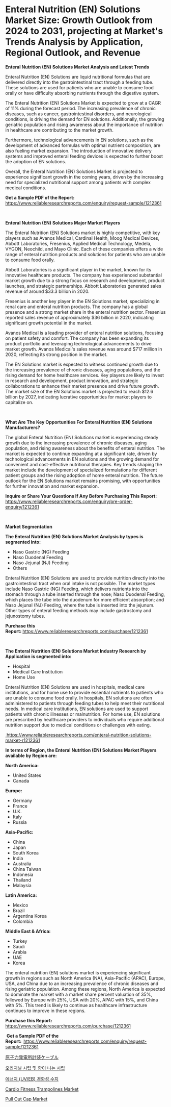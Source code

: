 <p><h1>Enteral Nutrition (EN) Solutions Market Size: Growth Outlook from 2024 to 2031, projecting at Market's Trends Analysis by Application, Regional Outlook, and Revenue</h1></p><p><strong>Enteral Nutrition (EN) Solutions Market Analysis and Latest Trends</strong></p>
<p><p>Enteral Nutrition (EN) Solutions are liquid nutritional formulas that are delivered directly into the gastrointestinal tract through a feeding tube. These solutions are used for patients who are unable to consume food orally or have difficulty absorbing nutrients through the digestive system.</p><p>The Enteral Nutrition (EN) Solutions Market is expected to grow at a CAGR of 11% during the forecast period. The increasing prevalence of chronic diseases, such as cancer, gastrointestinal disorders, and neurological conditions, is driving the demand for EN solutions. Additionally, the growing geriatric population and rising awareness about the importance of nutrition in healthcare are contributing to the market growth.</p><p>Furthermore, technological advancements in EN solutions, such as the development of advanced formulas with optimal nutrient composition, are also fueling market expansion. The introduction of innovative delivery systems and improved enteral feeding devices is expected to further boost the adoption of EN solutions.</p><p>Overall, the Enteral Nutrition (EN) Solutions Market is projected to experience significant growth in the coming years, driven by the increasing need for specialized nutritional support among patients with complex medical conditions.</p></p>
<p><strong>Get a Sample PDF of the Report:&nbsp;</strong> <a href="https://www.reliableresearchreports.com/enquiry/request-sample/1212361">https://www.reliableresearchreports.com/enquiry/request-sample/1212361</a></p>
<p>&nbsp;</p>
<p><strong>Enteral Nutrition (EN) Solutions Major Market Players</strong></p>
<p><p>The Enteral Nutrition (EN) Solutions market is highly competitive, with key players such as Avanos Medical, Cardinal Health, Moog Medical Devices, Abbott Laboratories, Fresenius, Applied Medical Technology, Medela, VYGON, Neochild, and Mayo Clinic. Each of these companies offers a wide range of enteral nutrition products and solutions for patients who are unable to consume food orally.</p><p>Abbott Laboratories is a significant player in the market, known for its innovative healthcare products. The company has experienced substantial market growth due to a strong focus on research and development, product launches, and strategic partnerships. Abbott Laboratories generated sales revenue of around $33.3 billion in 2020.</p><p>Fresenius is another key player in the EN Solutions market, specializing in renal care and enteral nutrition products. The company has a global presence and a strong market share in the enteral nutrition sector. Fresenius reported sales revenue of approximately $36 billion in 2020, indicating significant growth potential in the market.</p><p>Avanos Medical is a leading provider of enteral nutrition solutions, focusing on patient safety and comfort. The company has been expanding its product portfolio and leveraging technological advancements to drive market growth. Avanos Medical's sales revenue was around $717 million in 2020, reflecting its strong position in the market.</p><p>The EN Solutions market is expected to witness continued growth due to the increasing prevalence of chronic diseases, aging populations, and the rising demand for home healthcare services. Key players are likely to invest in research and development, product innovation, and strategic collaborations to enhance their market presence and drive future growth. The market size of the EN Solutions market is projected to reach $12.6 billion by 2027, indicating lucrative opportunities for market players to capitalize on.</p></p>
<p>&nbsp;</p>
<p><strong>What Are The Key Opportunities For Enteral Nutrition (EN) Solutions Manufacturers?</strong></p>
<p><p>The global Enteral Nutrition (EN) Solutions market is experiencing steady growth due to the increasing prevalence of chronic diseases, aging population, and rising awareness about the benefits of enteral nutrition. The market is expected to continue expanding at a significant rate, driven by technological advancements in EN solutions and the growing demand for convenient and cost-effective nutritional therapies. Key trends shaping the market include the development of specialized formulations for different patient groups and the rising adoption of home enteral nutrition. The future outlook for the EN Solutions market remains promising, with opportunities for further innovation and market expansion.</p></p>
<p><strong>Inquire or Share Your Questions If Any Before Purchasing This Report:</strong> <a href="https://www.reliableresearchreports.com/enquiry/pre-order-enquiry/1212361">https://www.reliableresearchreports.com/enquiry/pre-order-enquiry/1212361</a></p>
<p>&nbsp;</p>
<p><strong>Market Segmentation</strong></p>
<p><strong>The Enteral Nutrition (EN) Solutions Market Analysis by types is segmented into:</strong></p>
<p><ul><li>Naso Gastric (NG) Feeding</li><li>Naso Duodenal Feeding</li><li>Naso Jejunal (NJ) Feeding</li><li>Others</li></ul></p>
<p><p>Enteral Nutrition (EN) Solutions are used to provide nutrition directly into the gastrointestinal tract when oral intake is not possible. The market types include Naso Gastric (NG) Feeding, which delivers nutrients into the stomach through a tube inserted through the nose; Naso Duodenal Feeding, which places the tube into the duodenum for more efficient absorption; and Naso Jejunal (NJ) Feeding, where the tube is inserted into the jejunum. Other types of enteral feeding methods may include gastrostomy and jejunostomy tubes.</p></p>
<p><strong>Purchase this Report:&nbsp;</strong><a href="https://www.reliableresearchreports.com/purchase/1212361">https://www.reliableresearchreports.com/purchase/1212361</a></p>
<p>&nbsp;</p>
<p><strong>The Enteral Nutrition (EN) Solutions Market Industry Research by Application is segmented into:</strong></p>
<p><ul><li>Hospital</li><li>Medical Care Institution</li><li>Home Use</li></ul></p>
<p><p>Enteral Nutrition (EN) Solutions are used in hospitals, medical care institutions, and for home use to provide essential nutrients to patients who are unable to consume food orally. In hospitals, EN solutions are often administered to patients through feeding tubes to help meet their nutritional needs. In medical care institutions, EN solutions are used to support patients with chronic illnesses or malnutrition. For home use, EN solutions are prescribed by healthcare providers to individuals who require additional nutrition support due to medical conditions or challenges with eating.</p></p>
<p><a href="https://www.reliableresearchreports.com/enteral-nutrition-solutions-market-r1212361">&nbsp;https://www.reliableresearchreports.com/enteral-nutrition-solutions-market-r1212361</a></p>
<p><strong>In terms of Region, the Enteral Nutrition (EN) Solutions Market Players available by Region are:</strong></p>
<p>
    <p> <strong> North America: </strong>
        <ul>
            <li>United States</li>
            <li>Canada</li>
        </ul>
        </p> 
    <p> <strong> Europe: </strong>
        <ul>
            <li>Germany</li>
            <li>France</li>
            <li>U.K.</li>
            <li>Italy</li>
            <li>Russia</li>
        </ul>
        </p> 
    <p> <strong> Asia-Pacific: </strong>
        <ul>
            <li>China</li>
            <li>Japan</li>
            <li>South Korea</li>
            <li>India</li>
            <li>Australia</li>
            <li>China Taiwan</li>
            <li>Indonesia</li>
            <li>Thailand</li>
            <li>Malaysia</li>
        </ul>
        </p> 
    <p> <strong> Latin America: </strong>
        <ul>
            <li>Mexico</li>
            <li>Brazil</li>
            <li>Argentina Korea</li>
            <li>Colombia</li>
        </ul>
        </p> 
    <p> <strong> Middle East & Africa: </strong>
        <ul>
            <li>Turkey</li>
            <li>Saudi</li>
            <li>Arabia</li>
            <li>UAE</li>
            <li>Korea</li>
        </ul>
    </p>
    </p>
<p><p>The enteral nutrition (EN) solutions market is experiencing significant growth in regions such as North America (NA), Asia-Pacific (APAC), Europe, USA, and China due to an increasing prevalence of chronic diseases and rising geriatric population. Among these regions, North America is expected to dominate the market with a market share percent valuation of 35%, followed by Europe with 25%, USA with 20%, APAC with 15%, and China with 5%. This trend is likely to continue as healthcare infrastructure continues to improve in these regions.</p></p>
<p><strong>Purchase this Report: </strong><a href="https://www.reliableresearchreports.com/purchase/1212361">https://www.reliableresearchreports.com/purchase/1212361</a></p>
<p>&nbsp;<strong>Get a Sample PDF of the Report:&nbsp;&nbsp;</strong><a href="https://www.reliableresearchreports.com/enquiry/request-sample/1212361">https://www.reliableresearchreports.com/enquiry/request-sample/1212361</a></p>
<p><strong></strong></p>
<p><p><a href="https://github.com/EstelWisozk1/Market-Research-Report-List-2/blob/main/1196237102095.md">原子力発電所計装ケーブル</a></p><p><a href="https://github.com/KellyLyncyh543964/Market-Research-Report-List-2/blob/main/783684195639.md">오리지널 시럽 및 향이 나는 시럽</a></p><p><a href="https://github.com/rcabello548/Market-Research-Report-List-1/blob/main/717861095640.md">에너지 (UV/EB) 경화성 수지</a></p><p><a href="https://github.com/lubmix/Market-Research-Report-List-3/blob/main/cardio-fitness-trampolines-market.md">Cardio Fitness Trampolines Market</a></p><p><a href="https://github.com/joannagoyvaerts/Market-Research-Report-List-3/blob/main/pull-out-cap-market.md">Pull Out Cap Market</a></p></p>